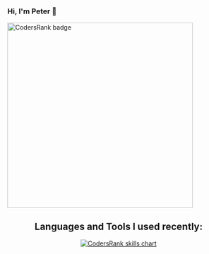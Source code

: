 ### Hi, I'm Peter 👋

<!--
**peti2001/peti2001** is a ✨ _special_ ✨ repository because its `README.md` (this file) appears on your GitHub profile.

Here are some ideas to get you started:

- 🔭 I’m currently working on ...
- 🌱 I’m currently learning ...
- 👯 I’m looking to collaborate on ...
- 🤔 I’m looking for help with ...
- 💬 Ask me about ...
- 📫 How to reach me: ...
- 😄 Pronouns: ...
- ⚡ Fun fact: ...
-->

<img src="https://cr-ss-service.azurewebsites.net/api/ScreenShot?widget=summary&username=peti2001&a=3" alt="CodersRank badge" width="420" />
<h2 align="center">Languages and Tools I used recently:</h3>
<p align="center">
  <a href="https://profile.codersrank.io/user/peti2001" target="_blank">
    <img src="https://cr-skills-chart-widget.azurewebsites.net/api/api?username=peti2001&skills=JavaScript,TypeScript,Vue,Go,Makefile,Python&width=820" alt="CodersRank skills chart"/>
  </a>
</p>
